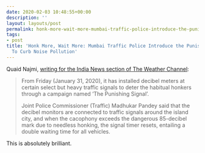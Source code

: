 ```yaml
---
date: 2020-02-03 10:48:55+00:00
description: ''
layout: layouts/post
permalink: honk-more-wait-more-mumbai-traffic-police-introduce-the-punishing-signal-to-curb-noise-pollution/
tags:
- post
title: 'Honk More, Wait More: Mumbai Traffic Police Introduce the Punishing Signal
  To Curb Noise Pollution'
---
```


<p>Quaid Najmi, <a href="https://weather.com/en-IN/india/news/news/2020-02-01-honk-more-wait-more-mumbai-traffic-police-punishing-signal">writing for the India News section of The Weather Channel</a>:</p>
<blockquote><p>
  From Friday (January 31, 2020), it has installed decibel meters at certain select but heavy traffic signals to deter the habitual honkers through a campaign named &#8216;The Punishing Signal&#8217;.</p>
<p>  Joint Police Commissioner (Traffic) Madhukar Pandey said that the decibel monitors are connected to traffic signals around the island city, and when the cacophony exceeds the dangerous 85-decibel mark due to needless honking, the signal timer resets, entailing a double waiting time for all vehicles.
</p></blockquote>
<p>This is absolutely brilliant.</p>